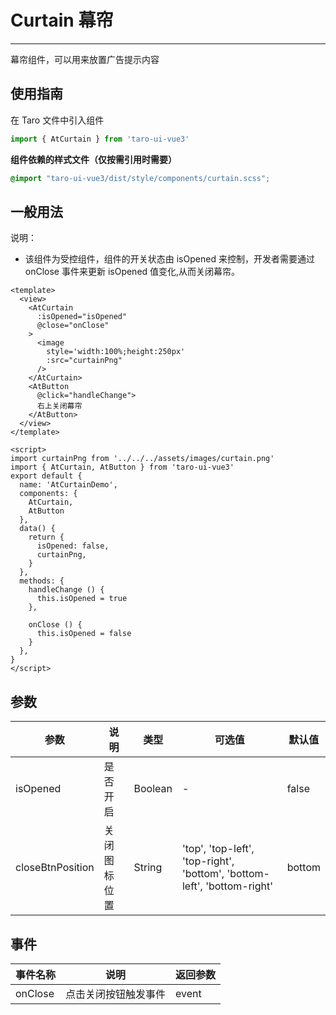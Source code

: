 # Curtain 幕帘

---
幕帘组件，可以用来放置广告提示内容

## 使用指南
在 Taro 文件中引入组件

```typescript
import { AtCurtain } from 'taro-ui-vue3'
```

**组件依赖的样式文件（仅按需引用时需要）**

```scss
@import "taro-ui-vue3/dist/style/components/curtain.scss";
```

## 一般用法

说明：

* 该组件为受控组件，组件的开关状态由 isOpened 来控制，开发者需要通过 onClose 事件来更新 isOpened 值变化,从而关闭幕帘。

```vue
<template>
  <view>
    <AtCurtain
      :isOpened="isOpened"
      @close="onClose"
    >
      <image
        style='width:100%;height:250px'
        :src="curtainPng"
      />
    </AtCurtain>
    <AtButton
      @click="handleChange">
      右上关闭幕帘
    </AtButton>
  </view>
</template>

<script>
import curtainPng from '../../../assets/images/curtain.png'
import { AtCurtain, AtButton } from 'taro-ui-vue3'
export default {
  name: 'AtCurtainDemo',
  components: {
    AtCurtain, 
    AtButton
  },
  data() {
    return {
      isOpened: false,
      curtainPng,
    }
  },
  methods: {
    handleChange () {
      this.isOpened = true
    },

    onClose () {
      this.isOpened = false
    }
  },
}
</script>
```


## 参数

| 参数       | 说明                                   | 类型    | 可选值                                                              | 默认值   |
| ---------- | -------------------------------------- | ------- | ------------------------------------------------------------------- | -------- |
| isOpened | 是否开启 | Boolean  | - | false |
| closeBtnPosition | 关闭图标位置 | String  | 'top', 'top-left', 'top-right', 'bottom', 'bottom-left', 'bottom-right' | bottom |

## 事件

| 事件名称 | 说明          | 返回参数  |
|---------- |-------------- |---------- |
| onClose | 点击关闭按钮触发事件 | event  |
